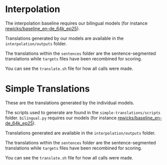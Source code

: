 # Interpolation
The interpolation baseline requires our bilingual models (for instance [rewicks/baseline_en-de_64k_ep25](https://huggingface.co/rewicks/baseline_en-de_64k_ep25)).

Translations generated by our models are available in the `interpolation/outputs` folder.

The translations within the `sentences` folder are the sentence-segmented translations while `targets` files have been recombined for scoring.

You can see the `translate.sh` file for how all calls were made.

# Simple Translations
These are the translations generated by the individual models.

The scripts used to generate are found in the `simple-translations/scripts` folder. `bilingual.py` requires our models (for instance [rewicks/baseline_en-de_64k_ep25](https://huggingface.co/rewicks/baseline_en-de_64k_ep25)).


Translations generated are available in the `interpolation/outputs` folder.

The translations within the `sentences` folder are the sentence-segmented translations while `targets` files have been recombined for scoring.

You can see the `translate.sh` file for how all calls were made.